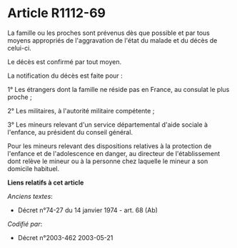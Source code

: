 # Article R1112-69

La famille ou les proches sont prévenus dès que possible et par tous moyens appropriés de l'aggravation de l'état du malade
et du décès de celui-ci.

Le décès est confirmé par tout moyen.

La notification du décès est faite pour :

1° Les étrangers dont la famille ne réside pas en France, au consulat le plus proche ;

2° Les militaires, à l'autorité militaire compétente ;

3° Les mineurs relevant d'un service départemental d'aide sociale à l'enfance, au président du conseil général.

Pour les mineurs relevant des dispositions relatives à la protection de l'enfance et de l'adolescence en danger, au directeur
de l'établissement dont relève le mineur ou à la personne chez laquelle le mineur a son domicile habituel.

**Liens relatifs à cet article**

_Anciens textes_:

  - Décret n°74-27 du 14 janvier 1974 - art. 68 (Ab)

_Codifié par_:

  - Décret n°2003-462 2003-05-21
